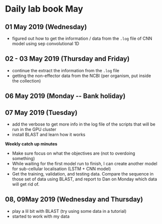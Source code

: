 Daily lab book May
==================

01 May 2019 (Wednesday)
----------------------

- figured out how to get the information / data from the `.log` file of CNN model using sep convolutional 1D


02 - 03 May 2019 (Thursday and Friday)
----------------------

- continue the extract the information from the `.log` file
- getting the non-effector data from the NCBI (per organism, put inside the collection)

06 May 2019 (Monday -- Bank holiday)
------------------------------------

07 May 2019 (Tuesday)
---------------------

- add the verbose to get more info in the log file of the scripts that will be run in the GPU cluster
- install BLAST and learn how it works

**Weekly catch up minutes**

- Make sure focus on what the objectives are (not to overdoing something)
- While waiting for the first model run to finish, I can create another model for sub-cellular localisation (LSTM + CNN model)
- Get the training, validation, and testing data. Compare the sequence in those set of data using BLAST, and report to Dan on Monday which data will get rid of. 

08, 09May 2019 (Wednesday and Thursday)
-----------------------

- play a lil bit with BLAST (try using some data in a tutorial)
- started to work with my data 


